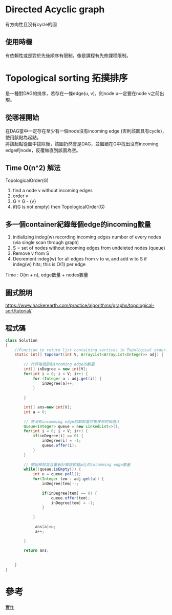 # Directed Acyclic graph
有方向性且沒有cycle的圖

## 使用時機
有依賴性或是對於先後順序有限制，像是課程有先修課程限制。

# Topological sorting 拓撲排序
是一種對DAG的排序，若存在一條edge(u, v)，則node u一定要在node v之前出現。

## 從哪裡開始
在DAG當中一定存在至少有一個node沒有incoming edge (否則該圖具有cycle)，使用該點為起點。  
將該起點從圖中拔除後，該圖扔然會是DAG，並繼續在G中找出沒有incoming edge的node，反覆做直到該圖為空。

## Time O(n^2) 解法
TopologicalOrder(G)
1. find a node v without incoming edges
2. order v
3. G = G - {v}
4. if(G is not empty) then  TopologicalOrder(G)


## 多一個container紀錄每個edge的incoming數量
1. initializing indeg(w) recording incoming edges number of every nodes (via single scan through graph)
2. S = set of nodes without incoming edges from undeleted nodes (queue)
3. Remove v from S
4. Decrement indeg(w) for all edges from v to w, and add w to S if indeg(w) hits; this is O(1) per edge

Time : O(m + n), edge數量 + nodes數量

## 圖式說明
https://www.hackerearth.com/practice/algorithms/graphs/topological-sort/tutorial/

## 程式碼
```java
class Solution
{
    //Function to return list containing vertices in Topological order. 
    static int[] topoSort(int V, ArrayList<ArrayList<Integer>> adj) {
        
        // 計算每個節點incoming edge的數量
        int[] inDegree = new int[V];
        for(int i = 0; i < V; i++) {
            for (Integer a : adj.get(i)) {
                inDegree[a]++;
            }
            
        }
        
        int[] ans=new int[V];
        int a = 0;
        
        // 將沒有incomming edge的節點當作先移除的候選人
        Queue<Integer> queue = new LinkedList<>();
        for(int i = 0; i < V; i++) {
            if(inDegree[i] == 0) {
                inDegree[i] = -1;
                queue.offer(i);
            }
        }
        
        // 開始移除並且重新計算該節點adj的incomming edge數量
        while(!queue.isEmpty()) {
            int u = queue.poll();
            for(Integer tem : adj.get(u)) {
                inDegree[tem]--;
                
                if(inDegree[tem] == 0) {
                    queue.offer(tem);
                    inDegree[tem] = -1;
                }
                
            }
            
             ans[a]=u;
             a++;
            
        }
        
        return ans;
        
        
    }
}

```

# 參考

[實作](https://www.geeksforgeeks.org/topological-sorting/)
